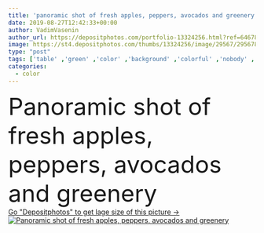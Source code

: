 ```yaml
---
title: 'panoramic shot of fresh apples, peppers, avocados and greenery '
date: 2019-08-27T12:42:33+00:00
author: VadimVasenin
author_url: https://depositphotos.com/portfolio-13324256.html?ref=64678756
image: https://st4.depositphotos.com/thumbs/13324256/image/29567/295678894/api_thumb_450.jpg?forcejpeg=true
type: "post"
tags: ['table' ,'green' ,'color' ,'background' ,'colorful' ,'nobody' ,'bright' ,'fresh' ,'greenery' ,'texture' ,'colour' ,'colourful' ,'food' ,'diet' ,'fruit' ,'black' ,'whole' ,'ripe' ,'cut' ,'nutrition' ,'vegetables' ,'organic' ,'Dieting' ,'textured' ,'surface' ,'apples' ,'sliced' ,'panorama' ,'panoramic' ,'nutrient' ,'nutritious' ,'slices' ,'marble' ,'cilantro' ,'Avocados' ,'Healthy Eating' ,'Studio Shot' ,'top view' ,'bell peppers' ]
categories: 
  - color
---
```

<div aling="center">
            <font size="60"> Panoramic shot of fresh apples, peppers, avocados and greenery</font>   
</div>
<div>
    <a href='https://st4.depositphotos.com/thumbs/13324256/image/29567/295678894/api_thumb_450.jpg?forcejpeg=true?ref=64678756' target=_blank > Go "Depositphotos" to get lage size of this picture ->
        <img href='https://st4.depositphotos.com/thumbs/13324256/image/29567/295678894/api_thumb_450.jpg?forcejpeg=true?ref=64678756' src='https://st4.depositphotos.com/13324256/29567/i/950/depositphotos_295678894-stock-photo-panoramic-shot-fresh-apples-peppers.jpg?forcejpeg=true' alt='Panoramic shot of fresh apples, peppers, avocados and greenery' >
    </a>
</div>
